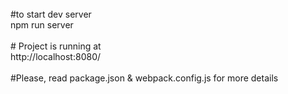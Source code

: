  <br>
#to start dev server <br>
npm run server
 <br> <br>
# Project is running at  <br>
http://localhost:8080/ 
 <br> <br>
#Please, read package.json & webpack.config.js for more details

